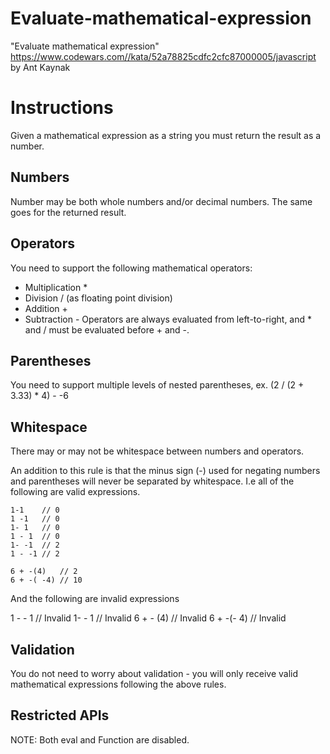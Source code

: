 # Evaluate-mathematical-expression

"Evaluate mathematical expression" https://www.codewars.com//kata/52a78825cdfc2cfc87000005/javascript
 by Ant Kaynak


# Instructions
Given a mathematical expression as a string you must return the result as a number.

## Numbers
Number may be both whole numbers and/or decimal numbers. The same goes for the returned result.

## Operators
You need to support the following mathematical operators:

* Multiplication *
* Division / (as floating point division)
* Addition +
* Subtraction -
Operators are always evaluated from left-to-right, and * and / must be evaluated before + and -.

## Parentheses
You need to support multiple levels of nested parentheses, ex. (2 / (2 + 3.33) * 4) - -6

## Whitespace
There may or may not be whitespace between numbers and operators.

An addition to this rule is that the minus sign (-) used for negating numbers and parentheses will never be separated by whitespace. I.e all of the following are valid expressions.

```
1-1    // 0
1 -1   // 0
1- 1   // 0
1 - 1  // 0
1- -1  // 2
1 - -1 // 2
```

```
6 + -(4)   // 2
6 + -( -4) // 10
```
And the following are invalid expressions

1 - - 1    // Invalid
1- - 1     // Invalid
6 + - (4)  // Invalid
6 + -(- 4) // Invalid

## Validation
You do not need to worry about validation - you will only receive valid mathematical expressions following the above rules.

## Restricted APIs
NOTE: Both eval and Function are disabled.